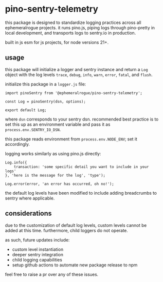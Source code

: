 # pino-sentry-telemetry

this package is designed to standardize logging practices across all
ephemeralrogue projects. it runs pino.js, piping logs through pino-pretty in
local development, and transports logs to sentry.io in production.  

built in js esm for js projects, for node versions 21+.  

## usage

this package will initialize a logger and sentry instance and return a `Log`
object with the log levels `trace`, `debug`, `info`, `warn`, `error`, `fatal`,
and `flush`.

initialize this package in a `logger.js` file:  

```
import pinoSentry from '@ephemeralrogue/pino-sentry-telemetry'; 

const Log = pinoSentry(dsn, options); 

export default Log;
```
where `dsn` corresponds to your sentry dsn. recommended best practice is to set 
this up as an environment variable and pass it as `process.env.SENTRY_IO_DSN`.  

this package reads environment from `process.env.NODE_ENV`; set it accordingly.

logging works similarly as using pino.js directly:  
```
Log.info({
    transaction: 'some specific detail you want to include in your logs'
}, 'here is the message for the log', 'type');

Log.error(error, 'an error has occurred, oh no!');
```

the default log levels have been modified to include adding breadcrumbs to 
sentry where applicable.

## considerations

due to the customization of default log levels, custom levels cannot be added 
at this time. furthermore, child loggers do not operate.  

as such, future updates include:  

- custom level instantiation
- deeper sentry integration
- child logging capabilities
- setup github actions to automate new package release to npm

feel free to raise a pr over any of these issues.
